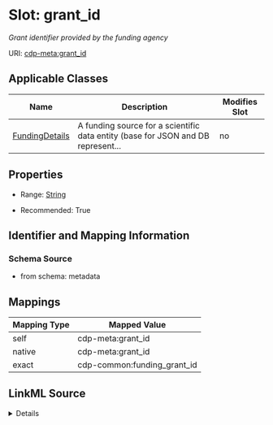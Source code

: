 

# Slot: grant_id


_Grant identifier provided by the funding agency_



URI: [cdp-meta:grant_id](metadatagrant_id)



<!-- no inheritance hierarchy -->





## Applicable Classes

| Name | Description | Modifies Slot |
| --- | --- | --- |
| [FundingDetails](FundingDetails.md) | A funding source for a scientific data entity (base for JSON and DB represent... |  no  |







## Properties

* Range: [String](String.md)

* Recommended: True





## Identifier and Mapping Information







### Schema Source


* from schema: metadata




## Mappings

| Mapping Type | Mapped Value |
| ---  | ---  |
| self | cdp-meta:grant_id |
| native | cdp-meta:grant_id |
| exact | cdp-common:funding_grant_id |




## LinkML Source

<details>
```yaml
name: grant_id
description: Grant identifier provided by the funding agency
from_schema: metadata
exact_mappings:
- cdp-common:funding_grant_id
rank: 1000
alias: grant_id
owner: FundingDetails
domain_of:
- FundingDetails
range: string
recommended: true
inlined: true
inlined_as_list: true

```
</details>
